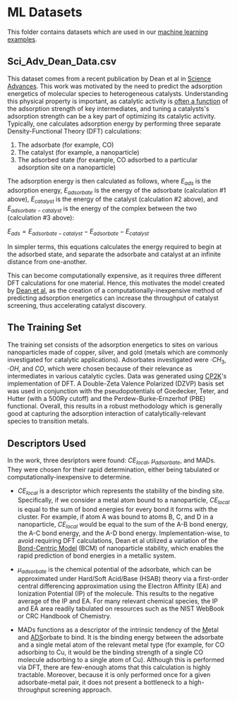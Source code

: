 # ML Datasets

This folder contains datasets which are used in our [machine learning examples](..//machine_learning).

## Sci_Adv_Dean_Data.csv

This dataset comes from a recent publication by Dean et al in [Science Advances](https://advances.sciencemag.org/content/5/9/eaax5101.abstract). This work was motivated by the need to predict the adsorption energetics of molecular species to heterogeneous catalysts. Understanding this physical property is important, as catalytic activity is [often a function](https://en.wikipedia.org/wiki/Sabatier_principle) of the adsorption strength of key intermediates, and tuning a catalysts's adsorption strength can be a key part of optimizing its catalytic activity. Typically, one calculates adsorption energy by performing three separate Density-Functional Theory (DFT) calculations:

1. The adsorbate (for example, CO)
2. The catalyst (for example, a nanoparticle)
3. The adsorbed state (for example, CO adsorbed to a particular adsorption site on a nanoparticle)

The adsorption energy is then calculated as follows, where $E_{ads}$ is the adsorption energy, $E_{adsorbate}$ is the energy of the adsorbate (calculation #1 above), $E_{catalyst}$ is the energy of the catalyst (calculation #2 above), and $E_{adsorbate-catalyst}$ is the energy of the complex between the two (calculation #3 above):

$E_{ads} = E_{adsorbate-catalyst} - E_{adsorbate} - E_{catalyst}$

In simpler terms, this equations calculates the energy required to begin at the adsorbed state, and separate the adsorbate and catalyst at an infinite distance from one-another.

This can become computationally expensive, as it requires three different DFT calculations for one material. Hence, this motivates the model created by [Dean et al](https://advances.sciencemag.org/content/5/9/eaax5101.abstract), as the creation of a computationally-inexpensive method of predicting adsorption energetics can increase the throughput of catalyst screening, thus accelerating catalyst discovery.

## The Training Set

The training set consists of the adsorption energetics to sites on various nanoparticles made of copper, silver, and gold (metals which are commonly investigated for catalytic applications). Adsorbates investigated were $\cdot{CH_3}$, $\cdot{OH}$, and $CO$, which were chosen because of their relevance as intermediates in various catalytic cycles. Data was generated using [CP2K](https://www.cp2k.org/)'s implementation of DFT. A Double-Zeta Valence Polarized (DZVP) basis set was used in conjunction with the pseudopotentials of Goedecker, Teter, and Hutter (with a 500Ry cutoff) and the Perdew-Burke-Ernzerhof (PBE) functional. Overall, this results in a robust methodology which is generally good at capturing the adsorption interaction of catalytically-relevant species to transition metals.

## Descriptors Used

In the work, three desriptors were found: $CE_{local}$, $\mu_{adsorbate}$, and MADs. They were chosen for their rapid determination, either being tabulated or computationally-inexpensive to determine.

- $CE_{local}$ is a descriptor which represents the stability of the binding site. Specifically, if we consider a metal atom bound to a nanoparticle, $CE_{local}$ is equal to the sum of bond energies for every bond it forms with the cluster. For example, if atom A was bound to atoms B, C, and D in a nanoparticle, $CE_{local}$ would be equal to the sum of the A-B bond energy, the A-C bond energy, and the A-D bond energy. Implementation-wise, to avoid requiring DFT calculations, Dean et al utilized a variation of the [Bond-Centric Model](https://pubs.acs.org/doi/abs/10.1021/acs.nanolett.8b00670) (BCM) of nanoparticle stability, which enables the rapid prediction of bond energies in a metallic system.

- $\mu_{adsorbate}$ is the chemical potential of the adsorbate, which can be approximated under Hard/Soft Acid/Base (HSAB) theory via a first-order central differencing approximation using the Electron Affinity (EA) and Ionization Potential (IP) of the molecule. This results to the negative average of the IP and EA. For many relevant chemical species, the IP and EA area readily tabulated on resources such as the NIST WebBook or CRC Handbook of Chemistry.

- MADs functions as a descriptor of the intrinsic tendency of the <u>M</u>etal and <u>ADS</u>orbate to bind. It is the binding energy between the adsorbate and a single metal atom of the relevant metal type (for example, for CO adsorbing to Cu, it would be the binding strength of a single CO molecule adsorbing to a single atom of Cu). Although this is performed via DFT, there are few-enough atoms that this calculation is highly tractable. Moreover, because it is only performed once for a given adsorbate-metal pair, it does not present a bottleneck to a high-throughput screening approach.
